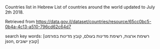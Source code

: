 Countries list in Hebrew
List of countries around the world updated to July 2th 2018.

Retrieved from https://data.gov.il/dataset/countries/resource/65cc0bc5-0b4a-4c13-a510-796cd62c64d7

search key words: [רשימת ארצות, רשימת מדינות בעולם, קובץ מדינות בפורמט json, קובץ ישובים]